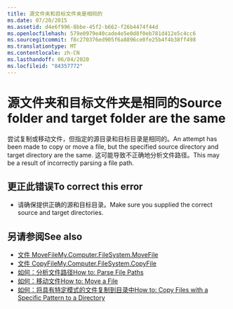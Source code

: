 ```yaml
---
title: 源文件夹和目标文件夹是相同的
ms.date: 07/20/2015
ms.assetid: d4e6f996-8bbe-45f2-b662-f26b4474f44d
ms.openlocfilehash: 579e0979e40cade4e5e0d8f0eb781d412e5c4cc6
ms.sourcegitcommit: f8c270376ed905f6a8896ce0fe25b4f4b38ff498
ms.translationtype: MT
ms.contentlocale: zh-CN
ms.lasthandoff: 06/04/2020
ms.locfileid: "84357772"
---
```

# <a name="source-folder-and-target-folder-are-the-same"></a><span data-ttu-id="89cf6-102">源文件夹和目标文件夹是相同的</span><span class="sxs-lookup"><span data-stu-id="89cf6-102">Source folder and target folder are the same</span></span>
<span data-ttu-id="89cf6-103">尝试复制或移动文件，但指定的源目录和目标目录是相同的。</span><span class="sxs-lookup"><span data-stu-id="89cf6-103">An attempt has been made to copy or move a file, but the specified source directory and target directory are the same.</span></span> <span data-ttu-id="89cf6-104">这可能导致不正确地分析文件路径。</span><span class="sxs-lookup"><span data-stu-id="89cf6-104">This may be a result of incorrectly parsing a file path.</span></span>  
  
## <a name="to-correct-this-error"></a><span data-ttu-id="89cf6-105">更正此错误</span><span class="sxs-lookup"><span data-stu-id="89cf6-105">To correct this error</span></span>  
  
- <span data-ttu-id="89cf6-106">请确保提供正确的源和目标目录。</span><span class="sxs-lookup"><span data-stu-id="89cf6-106">Make sure you supplied the correct source and target directories.</span></span>  
  
## <a name="see-also"></a><span data-ttu-id="89cf6-107">另请参阅</span><span class="sxs-lookup"><span data-stu-id="89cf6-107">See also</span></span>

- [<span data-ttu-id="89cf6-108">文件 MoveFile</span><span class="sxs-lookup"><span data-stu-id="89cf6-108">My.Computer.FileSystem.MoveFile</span></span>](xref:Microsoft.VisualBasic.FileIO.FileSystem.MoveFile%2A)
- [<span data-ttu-id="89cf6-109">文件 CopyFile</span><span class="sxs-lookup"><span data-stu-id="89cf6-109">My.Computer.FileSystem.CopyFile</span></span>](xref:Microsoft.VisualBasic.FileIO.FileSystem.CopyFile%2A)
- [<span data-ttu-id="89cf6-110">如何：分析文件路径</span><span class="sxs-lookup"><span data-stu-id="89cf6-110">How to: Parse File Paths</span></span>](../developing-apps/programming/drives-directories-files/how-to-parse-file-paths.md)
- [<span data-ttu-id="89cf6-111">如何：移动文件</span><span class="sxs-lookup"><span data-stu-id="89cf6-111">How to: Move a File</span></span>](../developing-apps/programming/drives-directories-files/how-to-move-a-file.md)
- [<span data-ttu-id="89cf6-112">如何：将具有特定模式的文件复制到目录中</span><span class="sxs-lookup"><span data-stu-id="89cf6-112">How to: Copy Files with a Specific Pattern to a Directory</span></span>](../developing-apps/programming/drives-directories-files/how-to-copy-files-with-a-specific-pattern-to-a-directory.md)
